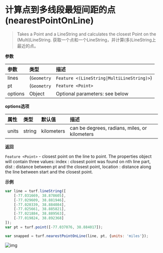 # 计算点到多线段最短间距的点(nearestPointOnLine)

> Takes a Point and a LineString and calculates the closest Point on the (Multi)LineString.
> 获取一个点和一个LineString，并计算(多)LineString上最近的点。

**参数**

| 参数    | 类型                                                   | 描述                           |
| :------ | :----------------------------------------------------- | :----------------------------- |
| lines   | (`Geometry`|`Feature <(LineString\|MultiLineString)>`) | lines to snap to               |
| pt      | (`Geometry`|`Feature <Point>`|`Array`)                 | point to snap from             |
| options | Object                                                 | Optional parameters: see below |

**options选项**

| 属性  | 类型   | 默认值     | 描述                                          |
| :---- | :----- | :--------- | :-------------------------------------------- |
| units | string | kilometers | can be degrees, radians, miles, or kilometers |

**返回**

`Feature <Point>` - closest point on the line to point. The properties object will contain three values: index : closest point was found on nth line part, dist : distance between pt and the closest point, location : distance along the line between start and the closest point.

**示例**

```js
var line = turf.lineString([
    [-77.031669, 38.878605],
    [-77.029609, 38.881946],
    [-77.020339, 38.884084],
    [-77.025661, 38.885821],
    [-77.021884, 38.889563],
    [-77.019824, 38.892368]
]);
var pt = turf.point([-77.037076, 38.884017]);

var snapped = turf.nearestPointOnLine(line, pt, {units: 'miles'});
```

![img](https://pzy-images.oss-cn-hangzhou.aliyuncs.com/img/nearestPointOnLine.cc4cb621.webp)